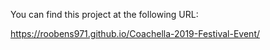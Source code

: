 You can find this project at the following URL:

https://roobens971.github.io/Coachella-2019-Festival-Event/
